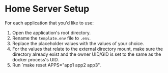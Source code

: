 # Home Server Setup

For each application that you'd like to use:

1) Open the application's root directory.
2) Rename the `template.env` file to `.env`.
3) Replace the placeholder values with the values of your choice.
4) For the values that relate to the external directory mount, make sure the directory already exist and the owner UID/GID is set to the same as the docker process's UID.
5) Run `make reset APPS="app1 app2 app3".

